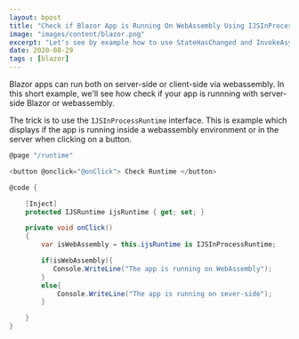 ```yaml
---
layout: bpost
title: "Check if Blazor App is Running On WebAssembly Using IJSInProcessRuntime"
image: "images/content/blazor.png"
excerpt: "Let's see by example how to use StateHasChanged and InvokeAsync to force UI refresh in blazor"
date: 2020-08-29
tags : [blazor]
---
```


Blazor apps can run both on server-side or client-side via webassembly. In this short example, we'll see how check if your app is runnning with  server-side Blazor or webassembly.

The trick is to use the `IJSInProcessRuntime` interface. This is example which displays if the app is running inside a webassembly environment or in the server when clicking on a button.


```csharp
@page "/runtime"

<button @onclick="@onClick"> Check Runtime </button>

@code {

    [Inject]
    protected IJSRuntime ijsRuntime { get; set; }

    private void onClick()
    {
        var isWebAssembly = this.ijsRuntime is IJSInProcessRuntime;

        if(isWebAssembly){
           Console.WriteLine("The app is running on WebAssembly");
        }
        else{
            Console.WriteLine("The app is running on sever-side");
        }

    }
}
```


